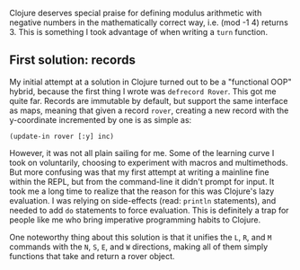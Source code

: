 Clojure deserves special praise for defining modulus arithmetic with negative numbers in the mathematically correct way, i.e. (mod -1 4) returns 3. This is something I took advantage of when writing a `turn` function.


First solution: records
-----------------------

My initial attempt at a solution in Clojure turned out to be a "functional OOP" hybrid, because the first thing I wrote was `defrecord Rover`. This got me quite far. Records are immutable by default, but support the same interface as maps, meaning that given a record `rover`, creating a new record with the y-coordinate incremented by one is as simple as:

    (update-in rover [:y] inc)

However, it was not all plain sailing for me. Some of the learning curve I took on voluntarily, choosing to experiment with macros and multimethods. But more confusing was that my first attempt at writing a mainline fine within the REPL, but from the command-line it didn't prompt for input. It took me a long time to realize that the reason for this was Clojure's lazy evaluation. I was relying on side-effects (read: `println` statements), and needed to add `do` statements to force evaluation. This is definitely a trap for people like me who bring imperative programming habits to Clojure.

One noteworthy thing about this solution is that it unifies the `L`, `R`, and `M` commands with the `N`, `S`, `E`, and `W` directions, making all of them simply functions that take and return a rover object.

